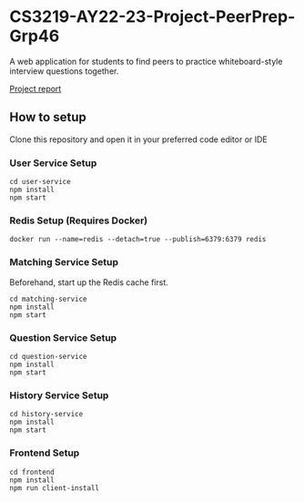 # CS3219-AY22-23-Project-PeerPrep-Grp46
A web application for students to find peers to practice whiteboard-style interview 
questions together. 

<a href="46-ProjectReport.pdf" target="_blank">Project report</a>

## How to setup 
Clone this repository and open it in your preferred code editor or IDE 

### User Service Setup
```
cd user-service
npm install
npm start
```
### Redis Setup (Requires Docker)
```
docker run --name=redis --detach=true --publish=6379:6379 redis
```
### Matching Service Setup
Beforehand, start up the Redis cache first.
```
cd matching-service
npm install
npm start
```
### Question Service Setup
```
cd question-service
npm install
npm start
```
### History Service Setup
```
cd history-service
npm install
npm start
```
### Frontend Setup
```
cd frontend
npm install
npm run client-install
```


